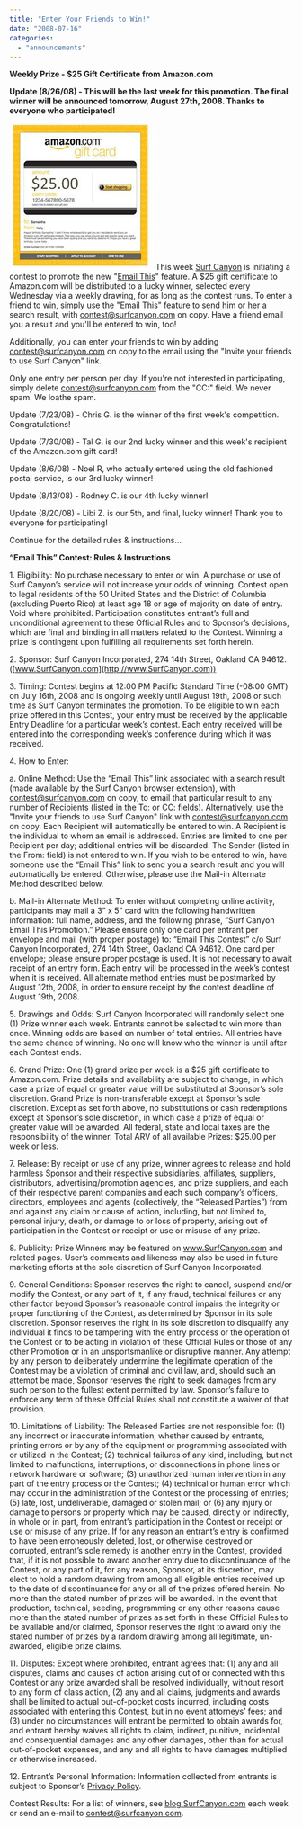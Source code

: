 ```yaml
---
title: "Enter Your Friends to Win!"
date: "2008-07-16"
categories: 
  - "announcements"
---
```


**Weekly Prize - $25 Gift Certificate from Amazon.com**

**Update (8/26/08) - This will be the last week for this promotion. The final winner will be announced tomorrow, August 27th, 2008. Thanks to everyone who participated!**

![Amazon Gift Card](/assets/images/rank-dynamics/amazon-gift-card-2.jpg "Amazon Gift Card")This week [Surf Canyon](http://www.SurfCanyon.com) is initiating a contest to promote the new "[Email This](http://blog.surfcanyon.com/2008/06/20/email-this-to-your-friends/)" feature. A $25 gift certificate to Amazon.com will be distributed to a lucky winner, selected every Wednesday via a weekly drawing, for as long as the contest runs. To enter a friend to win, simply use the "Email This" feature to send him or her a search result, with contest@surfcanyon.com on copy. Have a friend email you a result and you'll be entered to win, too!

Additionally, you can enter your friends to win by adding contest@surfcanyon.com on copy to the email using the "Invite your friends to use Surf Canyon" link.

Only one entry per person per day. If you're not interested in participating, simply delete contest@surfcanyon.com from the "CC:" field. We never spam. We loathe spam.

Update (7/23/08) - Chris G. is the winner of the first week's competition. Congratulations!

Update (7/30/08) - Tal G. is our 2nd lucky winner and this week's recipient of the Amazon.com gift card!

Update (8/6/08) - Noel R, who actually entered using the old fashioned postal service, is our 3rd lucky winner!

Update (8/13/08) - Rodney C. is our 4th lucky winner!

Update (8/20/08) - Libi Z. is our 5th, and final, lucky winner! Thank you to everyone for participating!

Continue for the detailed rules & instructions...

**“Email This” Contest: Rules & Instructions**

1\. Eligibility: No purchase necessary to enter or win. A purchase or use of Surf Canyon’s service will not increase your odds of winning. Contest open to legal residents of the 50 United States and the District of Columbia (excluding Puerto Rico) at least age 18 or age of majority on date of entry. Void where prohibited. Participation constitutes entrant’s full and unconditional agreement to these Official Rules and to Sponsor’s decisions, which are final and binding in all matters related to the Contest. Winning a prize is contingent upon fulfilling all requirements set forth herein.

2\. Sponsor: Surf Canyon Incorporated, 274 14th Street, Oakland CA 94612. ([www.SurfCanyon.com](http://www.SurfCanyon.com))

3\. Timing: Contest begins at 12:00 PM Pacific Standard Time (-08:00 GMT) on July 16th, 2008 and is ongoing weekly until August 19th, 2008 or such time as Surf Canyon terminates the promotion. To be eligible to win each prize offered in this Contest, your entry must be received by the applicable Entry Deadline for a particular week’s contest. Each entry received will be entered into the corresponding week’s conference during which it was received.

4\. How to Enter:

a. Online Method: Use the “Email This” link associated with a search result (made available by the Surf Canyon browser extension), with contest@surfcanyon.com on copy, to email that particular result to any number of Recipients (listed in the To: or CC: fields). Alternatively, use the "Invite your friends to use Surf Canyon" link with contest@surfcanyon.com on copy. Each Recipient will automatically be entered to win. A Recipient is the individual to whom an email is addressed. Entries are limited to one per Recipient per day; additional entries will be discarded. The Sender (listed in the From: field) is not entered to win. If you wish to be entered to win, have someone use the “Email This” link to send you a search result and you will automatically be entered. Otherwise, please use the Mail-in Alternate Method described below.

b. Mail-in Alternate Method: To enter without completing online activity, participants may mail a 3” x 5” card with the following handwritten information: full name, address, and the following phrase, “Surf Canyon Email This Promotion.” Please ensure only one card per entrant per envelope and mail (with proper postage) to: “Email This Contest” c/o Surf Canyon Incorporated, 274 14th Street, Oakland CA 94612. One card per envelope; please ensure proper postage is used. It is not necessary to await receipt of an entry form. Each entry will be processed in the week’s contest when it is received. All alternate method entries must be postmarked by August 12th, 2008, in order to ensure receipt by the contest deadline of August 19th, 2008.

5\. Drawings and Odds: Surf Canyon Incorporated will randomly select one (1) Prize winner each week. Entrants cannot be selected to win more than once. Winning odds are based on number of total entries. All entries have the same chance of winning. No one will know who the winner is until after each Contest ends.

6\. Grand Prize: One (1) grand prize per week is a $25 gift certificate to Amazon.com. Prize details and availability are subject to change, in which case a prize of equal or greater value will be substituted at Sponsor’s sole discretion. Grand Prize is non-transferable except at Sponsor’s sole discretion. Except as set forth above, no substitutions or cash redemptions except at Sponsor’s sole discretion, in which case a prize of equal or greater value will be awarded. All federal, state and local taxes are the responsibility of the winner. Total ARV of all available Prizes: $25.00 per week or less.

7\. Release: By receipt or use of any prize, winner agrees to release and hold harmless Sponsor and their respective subsidiaries, affiliates, suppliers, distributors, advertising/promotion agencies, and prize suppliers, and each of their respective parent companies and each such company’s officers, directors, employees and agents (collectively, the “Released Parties”) from and against any claim or cause of action, including, but not limited to, personal injury, death, or damage to or loss of property, arising out of participation in the Contest or receipt or use or misuse of any prize.

8\. Publicity: Prize Winners may be featured on www.SurfCanyon.com and related pages. User’s comments and likeness may also be used in future marketing efforts at the sole discretion of Surf Canyon Incorporated.

9\. General Conditions: Sponsor reserves the right to cancel, suspend and/or modify the Contest, or any part of it, if any fraud, technical failures or any other factor beyond Sponsor’s reasonable control impairs the integrity or proper functioning of the Contest, as determined by Sponsor in its sole discretion. Sponsor reserves the right in its sole discretion to disqualify any individual it finds to be tampering with the entry process or the operation of the Contest or to be acting in violation of these Official Rules or those of any other Promotion or in an unsportsmanlike or disruptive manner. Any attempt by any person to deliberately undermine the legitimate operation of the Contest may be a violation of criminal and civil law, and, should such an attempt be made, Sponsor reserves the right to seek damages from any such person to the fullest extent permitted by law. Sponsor’s failure to enforce any term of these Official Rules shall not constitute a waiver of that provision.

10\. Limitations of Liability: The Released Parties are not responsible for: (1) any incorrect or inaccurate information, whether caused by entrants, printing errors or by any of the equipment or programming associated with or utilized in the Contest; (2) technical failures of any kind, including, but not limited to malfunctions, interruptions, or disconnections in phone lines or network hardware or software; (3) unauthorized human intervention in any part of the entry process or the Contest; (4) technical or human error which may occur in the administration of the Contest or the processing of entries; (5) late, lost, undeliverable, damaged or stolen mail; or (6) any injury or damage to persons or property which may be caused, directly or indirectly, in whole or in part, from entrant’s participation in the Contest or receipt or use or misuse of any prize. If for any reason an entrant’s entry is confirmed to have been erroneously deleted, lost, or otherwise destroyed or corrupted, entrant’s sole remedy is another entry in the Contest, provided that, if it is not possible to award another entry due to discontinuance of the Contest, or any part of it, for any reason, Sponsor, at its discretion, may elect to hold a random drawing from among all eligible entries received up to the date of discontinuance for any or all of the prizes offered herein. No more than the stated number of prizes will be awarded. In the event that production, technical, seeding, programming or any other reasons cause more than the stated number of prizes as set forth in these Official Rules to be available and/or claimed, Sponsor reserves the right to award only the stated number of prizes by a random drawing among all legitimate, un-awarded, eligible prize claims.

11\. Disputes: Except where prohibited, entrant agrees that: (1) any and all disputes, claims and causes of action arising out of or connected with this Contest or any prize awarded shall be resolved individually, without resort to any form of class action, (2) any and all claims, judgments and awards shall be limited to actual out-of-pocket costs incurred, including costs associated with entering this Contest, but in no event attorneys’ fees; and (3) under no circumstances will entrant be permitted to obtain awards for, and entrant hereby waives all rights to claim, indirect, punitive, incidental and consequential damages and any other damages, other than for actual out-of-pocket expenses, and any and all rights to have damages multiplied or otherwise increased.

12\. Entrant’s Personal Information: Information collected from entrants is subject to Sponsor’s [Privacy Policy](http://www.surfcanyon.com/search/privacy.jsp).

Contest Results: For a list of winners, see [blog.SurfCanyon.com](http://blog.SurfCanyon.com) each week or send an e-mail to [contest@surfcanyon.com](mailto:contest@surfcanyon.com).
